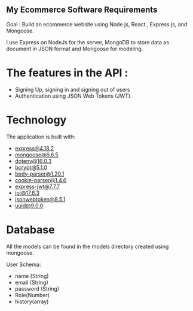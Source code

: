 ## My Ecommerce Software Requirements

Goal : Build an ecommerce website using Node js, React , Express js, and Mongoose.

I use Express on NodeJs for the server, MongoDB to store data as document in JSON format and Mongoose for modeling.

# The features in the API :

- Signing Up, signing in and signing out of users
- Authentication using JSON Web Tokens (JWT).

# Technology

The application is built with:

- express@4.18.2
- mongoose@6.6.5
- dotenv@16.0.3
- bcrypt@5.1.0
- body-parser@1.20.1
- cookie-parser@1.4.6
- express-jwt@7.7.7
- joi@17.6.3
- jsonwebtoken@8.5.1
- uuid@9.0.0

# Database

All the models can be found in the models directory created using mongoose.

User Schema:

- name (String)
- email (String)
- password (String)
- Role(Number)
- history(array)
